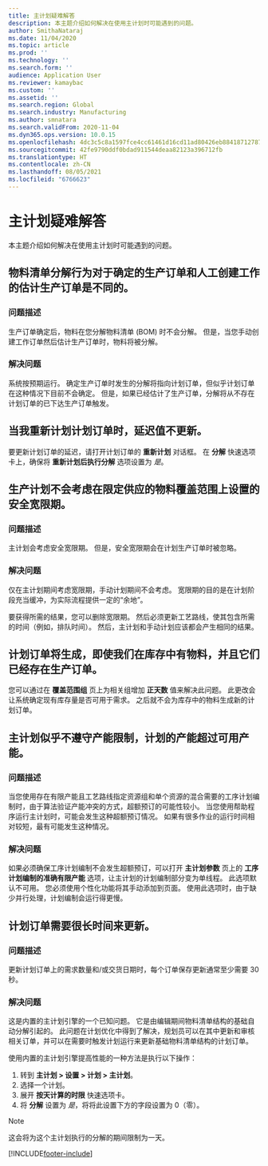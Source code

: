 ```yaml
---
title: 主计划疑难解答
description: 本主题介绍如何解决在使用主计划时可能遇到的问题。
author: SmithaNataraj
ms.date: 11/04/2020
ms.topic: article
ms.prod: ''
ms.technology: ''
ms.search.form: ''
audience: Application User
ms.reviewer: kamaybac
ms.custom: ''
ms.assetid: ''
ms.search.region: Global
ms.search.industry: Manufacturing
ms.author: smnatara
ms.search.validFrom: 2020-11-04
ms.dyn365.ops.version: 10.0.15
ms.openlocfilehash: 4dc3c5c8a1597fce4cc61461d16cd11ad80426eb8841871278772fcd7b8c86b1
ms.sourcegitcommit: 42fe9790ddf0bdad911544deaa82123a396712fb
ms.translationtype: HT
ms.contentlocale: zh-CN
ms.lasthandoff: 08/05/2021
ms.locfileid: "6766623"
---
```

# <a name="troubleshoot-master-planning"></a>主计划疑难解答

本主题介绍如何解决在使用主计划时可能遇到的问题。

## <a name="bill-of-materials-explosion-behaves-differently-for-firmed-production-orders-and-for-estimated-production-orders-for-manually-created-work"></a>物料清单分解行为对于确定的生产订单和人工创建工作的估计生产订单是不同的。

### <a name="issue-description"></a>问题描述

生产订单确定后，物料在您分解物料清单 (BOM) 时不会分解。 但是，当您手动创建工作订单然后估计生产订单时，物料将被分解。

### <a name="issue-resolution"></a>解决问题

系统按预期运行。 确定生产订单时发生的分解将指向计划订单，但似乎计划订单在这种情况下目前不会确定。 但是，如果已经估计了生产订单，分解将从不存在计划订单的已下达生产订单触发。

## <a name="the-delay-value-isnt-updated-when-i-reschedule-a-planned-order"></a>当我重新计划计划订单时，延迟值不更新。

要更新计划订单的延迟，请打开计划订单的 **重新计划** 对话框。 在 **分解** 快速选项卡上，确保将 **重新计划后执行分解** 选项设置为 *是*。

## <a name="production-scheduling-doesnt-consider-the-safety-margins-that-are-set-on-the-item-coverage-for-pegged-supply"></a>生产计划不会考虑在限定供应的物料覆盖范围上设置的安全宽限期。

### <a name="issue-description"></a>问题描述

主计划会考虑安全宽限期。 但是，安全宽限期会在计划生产订单时被忽略。

### <a name="issue-resolution"></a>解决问题

仅在主计划期间考虑宽限期，手动计划期间不会考虑。 宽限期的目的是在计划阶段充当缓冲，为实际流程提供一定的“余地”。

要获得所需的结果，您可以删除宽限期。 然后必须更新工艺路线，使其包含所需的时间（例如，排队时间）。 然后，主计划和手动计划应该都会产生相同的结果。

## <a name="planned-orders-are-generated-even-though-we-have-items-in-stock-and-production-orders-already-exist-for-them"></a>计划订单将生成，即使我们在库存中有物料，并且它们已经存在生产订单。

您可以通过在 **覆盖范围组** 页上为相关组增加 **正天数** 值来解决此问题。 此更改会让系统确定现有库存量是否可用于需求。 之后就不会为库存中的物料生成新的计划订单。

## <a name="master-planning-doesnt-seem-to-respect-capacity-limitations-and-is-scheduling-more-than-the-available-capacity"></a>主计划似乎不遵守产能限制，计划的产能超过可用产能。

### <a name="issue-description"></a>问题描述

当您使用存在有限产能且工艺路线指定资源组和单个资源的混合需要的工序计划编制时，由于算法验证产能冲突的方式，超额预订的可能性较小。 当您使用帮助程序运行主计划时，可能会发生这种超额预订情况。 如果有很多作业的运行时间相对较短，最有可能发生这种情况。

### <a name="issue-resolution"></a>解决问题

如果必须确保工序计划编制不会发生超额预订，可以打开 **主计划参数** 页上的 **工序计划编制的准确有限产能** 选项，让主计划的计划编制部分变为单线程。 此选项默认不可用。 您必须使用个性化功能将其手动添加到页面。 使用此选项时，由于缺少并行处理，计划编制会运行得更慢。

## <a name="planned-orders-take-a-long-time-to-update"></a>计划订单需要很长时间来更新。

### <a name="issue-description"></a>问题描述

更新计划订单上的需求数量和/或交货日期时，每个订单保存更新通常至少需要 30 秒。

### <a name="issue-resolution"></a>解决问题

这是内置的主计划引擎的一个已知问题。 它是由编辑期间物料清单结构的基础自动分解引起的。 此问题在计划优化中得到了解决，规划员可以在其中更新和审核相关订单，并可以在需要时触发计划运行来更新基础物料清单结构的计划订单。

使用内置的主计划引擎提高性能的一种方法是执行以下操作：

1. 转到 **主计划 \> 设置 \> 计划 \> 主计划**。
1. 选择一个计划。
1. 展开 **按天计算的时限** 快速选项卡。
1. 将 **分解** 设置为 *是*，将将此设置下方的字段设置为 0（零）。

> [!NOTE]
> 这会将为这个主计划执行的分解的期间限制为一天。


[!INCLUDE[footer-include](../../includes/footer-banner.md)]